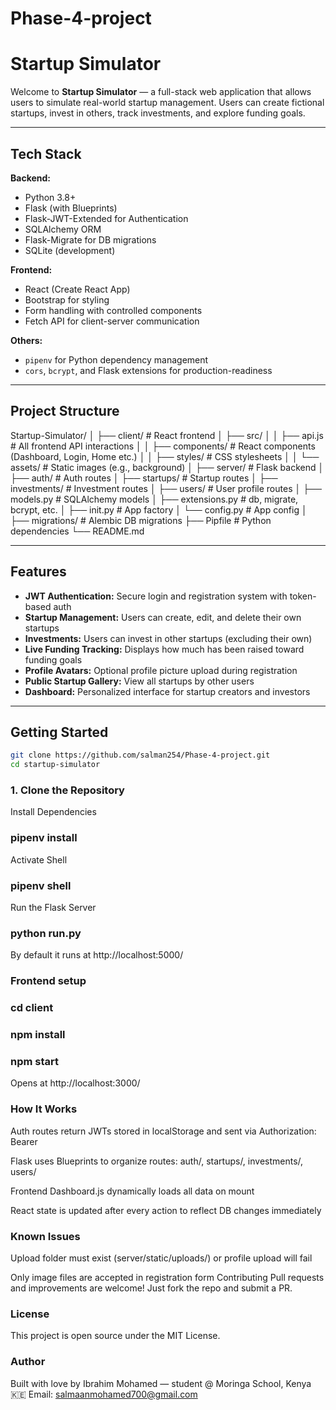 # Phase-4-project

#  Startup Simulator

Welcome to **Startup Simulator** — a full-stack web application that allows users to simulate real-world startup management. Users can create fictional startups, invest in others, track investments, and explore funding goals.

---

##  Tech Stack

**Backend:**
- Python 3.8+
- Flask (with Blueprints)
- Flask-JWT-Extended for Authentication
- SQLAlchemy ORM
- Flask-Migrate for DB migrations
- SQLite (development)

**Frontend:**
- React (Create React App)
- Bootstrap for styling
- Form handling with controlled components
- Fetch API for client-server communication

**Others:**
- `pipenv` for Python dependency management
- `cors`, `bcrypt`, and Flask extensions for production-readiness

---

##  Project Structure

Startup-Simulator/
│
├── client/ # React frontend
│ ├── src/
│ │ ├── api.js # All frontend API interactions
│ │ ├── components/ # React components (Dashboard, Login, Home etc.)
│ │ ├── styles/ # CSS stylesheets
│ │ └── assets/ # Static images (e.g., background)
│
├── server/ # Flask backend
│ ├── auth/ # Auth routes
│ ├── startups/ # Startup routes
│ ├── investments/ # Investment routes
│ ├── users/ # User profile routes
│ ├── models.py # SQLAlchemy models
│ ├── extensions.py # db, migrate, bcrypt, etc.
│ ├── init.py # App factory
│ └── config.py # App config
│
├── migrations/ # Alembic DB migrations
├── Pipfile # Python dependencies
└── README.md




---

##  Features

- **JWT Authentication:** Secure login and registration system with token-based auth
- **Startup Management:** Users can create, edit, and delete their own startups
- **Investments:** Users can invest in other startups (excluding their own)
- **Live Funding Tracking:** Displays how much has been raised toward funding goals
- **Profile Avatars:** Optional profile picture upload during registration
- **Public Startup Gallery:** View all startups by other users
- **Dashboard:** Personalized interface for startup creators and investors

---

##  Getting Started

```bash
git clone https://github.com/salman254/Phase-4-project.git
cd startup-simulator 
```

### 1. Clone the Repository

Install Dependencies
###  pipenv install

Activate Shell
###  pipenv shell

Run the Flask Server
###  python run.py

By default it runs at http://localhost:5000/



###  Frontend setup

###  cd client

###  npm install

###  npm start

Opens at http://localhost:3000/


###  How It Works
Auth routes return JWTs stored in localStorage and sent via Authorization: Bearer <token>

Flask uses Blueprints to organize routes: auth/, startups/, investments/, users/

Frontend Dashboard.js dynamically loads all data on mount

React state is updated after every action to reflect DB changes immediately

 ###  Known Issues
Upload folder must exist (server/static/uploads/) or profile upload will fail

 Only image files are accepted in registration form
 Contributing
Pull requests and improvements are welcome! Just fork the repo and submit a PR.

 ###  License
This project is open source under the MIT License.

 ###  Author

Built with love by Ibrahim Mohamed — student @ Moringa School, Kenya 🇰🇪
Email: salmaanmohamed700@gmail.com


